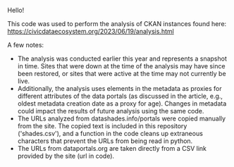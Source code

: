 Hello! 

This code was used to perform the analysis of CKAN instances found here: 
https://civicdataecosystem.org/2023/06/19/analysis.html

A few notes:
* The analysis was conducted earlier this year and represents a snapshot in time. Sites that were down at the time of the analysis may have since been restored, or sites that were active at the time may not currently be live. 
* Additionally, the analysis uses elements in the metadata as proxies for different attributes of the data portals (as discussed in the article, e.g., oldest metadata creation date as a proxy for age). Changes in metadata could impact the results of future analysis using the same code.  
* The URLs analyzed from datashades.info/portals were copied manually from the site. The copied text is included in this repository ('shades.csv'), and a function in the code cleans up extraneous characters that prevent the URLs from being read in python. 
* The URLs from dataportals.org are taken directly from a CSV link provided by the site (url in code). 
